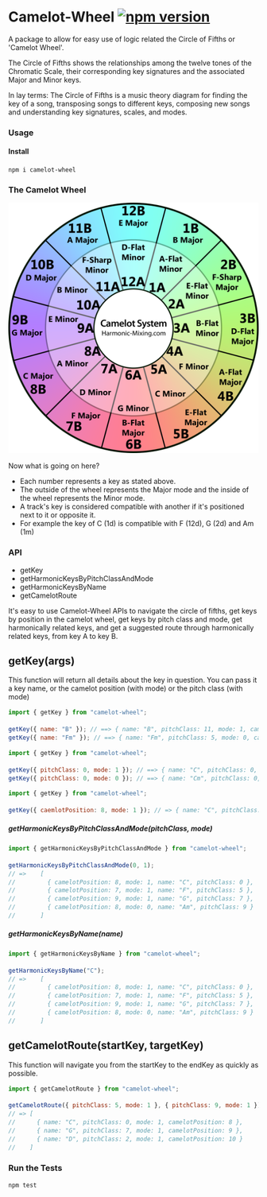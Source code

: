 # Camelot-Wheel [![npm version](https://badge.fury.io/js/camelot-wheel.svg)](https://badge.fury.io/js/camelot-wheel)

A package to allow for easy use of logic related the Circle of Fifths or 'Camelot Wheel'.

The Circle of Fifths shows the relationships among the twelve tones of the Chromatic Scale, their corresponding key signatures and the associated Major and Minor keys.

In lay terms: The Circle of Fifths is a music theory diagram for finding the key of a song, transposing songs to different keys, composing new songs and understanding key signatures, scales, and modes.

### Usage

#### Install

`npm i camelot-wheel`

### The Camelot Wheel

![camelot-wheel](./assets/camelotwheel.png)

Now what is going on here?

- Each number represents a key as stated above.
- The outside of the wheel represents the Major mode and the inside of the wheel represents the Minor mode.
- A track's key is considered compatible with another if it's positioned next to it or opposite it.
- For example the key of C (1d) is compatible with F (12d), G (2d) and Am (1m)

### API

- getKey
- getHarmonicKeysByPitchClassAndMode
- getHarmonicKeysByName
- getCamelotRoute

It's easy to use Camelot-Wheel APIs to navigate the circle of fifths, get keys by position in the camelot wheel, get keys by pitch class and mode, get harmonically related keys, and get a suggested route through harmonically related keys, from key A to key B.

## getKey(args)

This function will return all details about the key in question. You can pass it a key name, or the camelot position (with mode) or the pitch class (with mode)

```javascript
import { getKey } from "camelot-wheel";

getKey({ name: "B" }); // ==> { name: "B", pitchClass: 11, mode: 1, camelotPosition: 1 }
getKey({ name: "Fm" }); // ==> { name: "Fm", pitchClass: 5, mode: 0, camelotPosition: 4 }
```

```javascript
import { getKey } from "camelot-wheel";

getKey({ pitchClass: 0, mode: 1 }); // ==> { name: "C", pitchClass: 0, mode: 1, camelotPosition: 8 }
getKey({ pitchClass: 0, mode: 0 }); // ==> { name: "Cm", pitchClass: 0, mode: 0, camelotPosition: 5 }
```

```javascript
import { getKey } from "camelot-wheel";

getKey({ caemlotPosition: 8, mode: 1 }); // => { name: "C", pitchClass: 0, mode: 1, camelotPosition: 8 }
```

##### getHarmonicKeysByPitchClassAndMode(pitchClass, mode)

```javascript
import { getHarmonicKeysByPitchClassAndMode } from "camelot-wheel";

getHarmonicKeysByPitchClassAndMode(0, 1);
// =>    [
//         { camelotPosition: 8, mode: 1, name: "C", pitchClass: 0 },
//         { camelotPosition: 7, mode: 1, name: "F", pitchClass: 5 },
//         { camelotPosition: 9, mode: 1, name: "G", pitchClass: 7 },
//         { camelotPosition: 8, mode: 0, name: "Am", pitchClass: 9 }
//       ]
```

##### getHarmonicKeysByName(name)

```javascript
import { getHarmonicKeysByName } from "camelot-wheel";

getHarmonicKeysByName("C");
// =>    [
//         { camelotPosition: 8, mode: 1, name: "C", pitchClass: 0 },
//         { camelotPosition: 7, mode: 1, name: "F", pitchClass: 5 },
//         { camelotPosition: 9, mode: 1, name: "G", pitchClass: 7 },
//         { camelotPosition: 8, mode: 0, name: "Am", pitchClass: 9 }
//       ]
```

## getCamelotRoute(startKey, targetKey)

This function will navigate you from the startKey to the endKey as quickly as possible.

```javascript
import { getCamelotRoute } from "camelot-wheel";

getCamelotRoute({ pitchClass: 5, mode: 1 }, { pitchClass: 9, mode: 1 });
// => [
//      { name: "C", pitchClass: 0, mode: 1, camelotPosition: 8 },
//      { name: "G", pitchClass: 7, mode: 1, camelotPosition: 9 },
//      { name: "D", pitchClass: 2, mode: 1, camelotPosition: 10 }
//    ]
```

### Run the Tests

```
npm test
```
